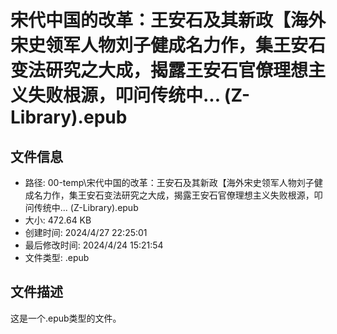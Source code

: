 ﻿# 宋代中国的改革：王安石及其新政【海外宋史领军人物刘子健成名力作，集王安石变法研究之大成，揭露王安石官僚理想主义失败根源，叩问传统中... (Z-Library).epub

## 文件信息
- 路径: 00-temp\宋代中国的改革：王安石及其新政【海外宋史领军人物刘子健成名力作，集王安石变法研究之大成，揭露王安石官僚理想主义失败根源，叩问传统中... (Z-Library).epub
- 大小: 472.64 KB
- 创建时间: 2024/4/27 22:25:01
- 最后修改时间: 2024/4/24 15:21:54
- 文件类型: .epub

## 文件描述
这是一个.epub类型的文件。

